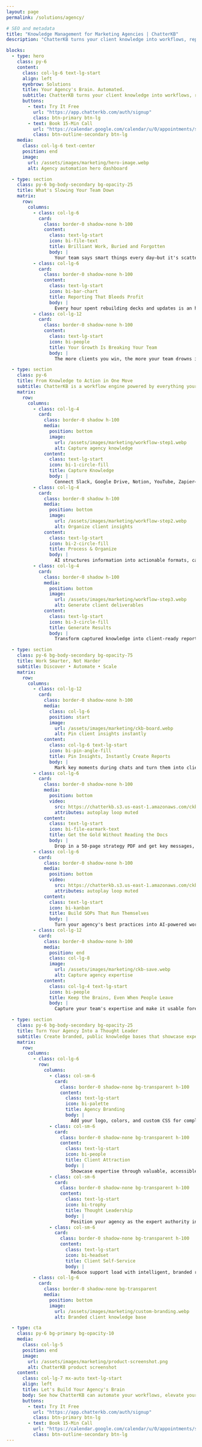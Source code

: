 ```yaml
---
layout: page
permalink: /solutions/agency/

# SEO and metadata
title: "Knowledge Management for Marketing Agencies | ChatterKB"
description: "ChatterKB turns your client knowledge into workflows, reports, and campaigns without the manual lift."

blocks:
  - type: hero
    class: py-6
    content:
      class: col-lg-6 text-lg-start
      align: left
      eyebrow: Solutions
      title: Your Agency's Brain. Automated.
      subtitle: ChatterKB turns your client knowledge into workflows, reports, and campaigns without the manual lift.
      buttons:
        - text: Try It Free
          url: "https://app.chatterkb.com/auth/signup"
          class: btn-primary btn-lg
        - text: Book 15-Min Call
          url: "https://calendar.google.com/calendar/u/0/appointments/schedules/AcZssZ0oYQ10osj27ugUfwOrSoV893uJ-kWPhIKNBhII5bTlwc3j6HdkEunH29TciGeOttFjfxqEn92O"
          class: btn-outline-secondary btn-lg
    media:
      class: col-lg-6 text-center
      position: end
      image:
        url: /assets/images/marketing/hero-image.webp
        alt: Agency automation hero dashboard

  - type: section
    class: py-6 bg-body-secondary bg-opacity-25
    title: What's Slowing Your Team Down
    matrix:
      row:
        columns:
          - class: col-lg-6
            card:
              class: border-0 shadow-none h-100
              content:
                class: text-lg-start
                icon: bi-file-text
                title: Brilliant Work, Buried and Forgotten
                body: |
                  Your team says smart things every day—but it's scattered across twelve tools and nobody can find it when it matters. That means wasted time, missed context, and clients getting half the value they paid for.
          - class: col-lg-6
            card:
              class: border-0 shadow-none h-100
              content:
                class: text-lg-start
                icon: bi-bar-chart
                title: Reporting That Bleeds Profit 
                body: |
                  Every hour spent rebuilding decks and updates is an hour stolen from strategy. You're paying smart people to copy and paste—and clients feel it.
          - class: col-lg-12
            card:
              class: border-0 shadow-none h-100
              content:
                class: text-lg-start
                icon: bi-people
                title: Your Growth Is Breaking Your Team
                body: |
                  The more clients you win, the more your team drowns in repeatable tasks. Without systems, quality drops, delivery slows, and top performers burn out.

  - type: section
    class: py-6
    title: From Knowledge to Action in One Move
    subtitle: ChatterKB is a workflow engine powered by everything your team already knows.
    matrix:
      row:
        columns:
          - class: col-lg-4
            card:
              class: border-0 shadow h-100
              media:
                position: bottom
                image:
                  url: /assets/images/marketing/workflow-step1.webp
                  alt: Capture agency knowledge
              content:
                class: text-lg-start
                icon: bi-1-circle-fill
                title: Capture Knowledge
                body: |
                  Connect Slack, Google Drive, Notion, YouTube, Zapier—and more. ChatterKB automatically collects insights from meetings, documents, and chats.
          - class: col-lg-4
            card:
              class: border-0 shadow h-100
              media:
                position: bottom
                image:
                  url: /assets/images/marketing/workflow-step2.webp
                  alt: Organize client insights
              content:
                class: text-lg-start
                icon: bi-2-circle-fill
                title: Process & Organize
                body: |
                  AI structures information into actionable formats, categorizing insights, summarizing conversations, and connecting patterns across accounts.
          - class: col-lg-4
            card:
              class: border-0 shadow h-100
              media:
                position: bottom
                image:
                  url: /assets/images/marketing/workflow-step3.webp
                  alt: Generate client deliverables
              content:
                class: text-lg-start
                icon: bi-3-circle-fill
                title: Generate Results
                body: |
                  Transform captured knowledge into client-ready reports, campaign briefs, and automated workflows with a single click.

  - type: section
    class: py-6 bg-body-secondary bg-opacity-75
    title: Work Smarter, Not Harder
    subtitle: Discover • Automate • Scale
    matrix:
      row:
        columns:
          - class: col-lg-12
            card:
              class: border-0 shadow-none h-100
              media:
                class: col-lg-6
                position: start
                image:
                  url: /assets/images/marketing/ckb-board.webp
                  alt: Pin client insights instantly
              content:
                class: col-lg-6 text-lg-start
                icon: bi-pin-angle-fill
                title: Pin Insights, Instantly Create Reports
                body: |
                  Mark key moments during chats and turn them into client-ready reports without manual formatting or follow-up digging.
          - class: col-lg-6
            card:
              class: border-0 shadow-none h-100
              media:
                position: bottom
                video:
                  src: https://chatterkb.s3.us-east-1.amazonaws.com/ckb-insights.mp4
                  attributes: autoplay loop muted
              content:
                class: text-lg-start
                icon: bi-file-earmark-text
                title: Get the Gold Without Reading the Docs
                body: |
                  Drop in a 50-page strategy PDF and get key messages, audience insights, and action items in seconds. No skimming. No guesswork.
          - class: col-lg-6
            card:
              class: border-0 shadow-none h-100
              media:
                position: bottom
                video:
                  src: https://chatterkb.s3.us-east-1.amazonaws.com/ckb-instant-workflow.mp4
                  attributes: autoplay loop muted
              content:
                class: text-lg-start
                icon: bi-kanban
                title: Build SOPs That Run Themselves
                body: |
                  Turn your agency's best practices into AI-powered workflows that guide your team step-by-step—without you holding their hand.
          - class: col-lg-12
            card:
              class: border-0 shadow-none h-100
              media:
                position: end
                class: col-lg-8
                image:
                  url: /assets/images/marketing/ckb-save.webp
                  alt: Capture agency expertise
              content:
                class: col-lg-4 text-lg-start
                icon: bi-people
                title: Keep the Brains, Even When People Leave
                body: |
                  Capture your team's expertise and make it usable forever. When someone quits, their knowledge stays—and your systems keep improving.

  - type: section
    class: py-6 bg-body-secondary bg-opacity-25
    title: Turn Your Agency Into a Thought Leader
    subtitle: Create branded, public knowledge bases that showcase expertise and attract premium clients.
    matrix:
      row:
        columns:
          - class: col-lg-6
            row:
              columns:
                - class: col-sm-6
                  card:
                    class: border-0 shadow-none bg-transparent h-100
                    content:
                      class: text-lg-start
                      icon: bi-palette
                      title: Agency Branding
                      body: |
                        Add your logo, colors, and custom CSS for complete brand control.
                - class: col-sm-6
                  card:
                    class: border-0 shadow-none bg-transparent h-100
                    content:
                      class: text-lg-start
                      icon: bi-people
                      title: Client Attraction
                      body: |
                        Showcase expertise through valuable, accessible knowledge.
                - class: col-sm-6
                  card:
                    class: border-0 shadow-none bg-transparent h-100
                    content:
                      class: text-lg-start
                      icon: bi-trophy
                      title: Thought Leadership
                      body: |
                        Position your agency as the expert authority in your field.
                - class: col-sm-6
                  card:
                    class: border-0 shadow-none bg-transparent h-100
                    content:
                      class: text-lg-start
                      icon: bi-headset
                      title: Client Self-Service
                      body: |
                        Reduce support load with intelligent, branded resource centers.
          - class: col-lg-6
            card:
              class: border-0 shadow-none bg-transparent
              media:
                position: bottom
                image:
                  url: /assets/images/marketing/custom-branding.webp
                  alt: Branded client knowledge base

  - type: cta
    class: py-6 bg-primary bg-opacity-10
    media:
      class: col-lg-5
      position: end
      image:
        url: /assets/images/marketing/product-screenshot.png
        alt: ChatterKB product screenshot
    content:
      class: col-lg-7 mx-auto text-lg-start
      align: left
      title: Let's Build Your Agency's Brain
      body: See how ChatterKB can automate your workflows, elevate your team, and impress your clients.
      buttons:
        - text: Try It Free
          url: "https://app.chatterkb.com/auth/signup"
          class: btn-primary btn-lg
        - text: Book 15-Min Call
          url: "https://calendar.google.com/calendar/u/0/appointments/schedules/AcZssZ0oYQ10osj27ugUfwOrSoV893uJ-kWPhIKNBhII5bTlwc3j6HdkEunH29TciGeOttFjfxqEn92O"
          class: btn-outline-secondary btn-lg
---
```

